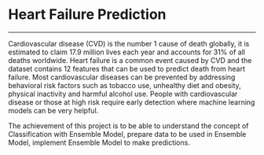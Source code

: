 # Heart Failure Prediction
-----
Cardiovascular disease (CVD) is the number 1 cause of death globally, it is estimated to claim 17.9 million lives each year and accounts for 31% of all deaths worldwide. Heart failure is a common event caused by CVD and the dataset contains 12 features that can be used to predict death from heart failure. Most cardiovascular diseases can be prevented by addressing behavioral risk factors such as tobacco use, unhealthy diet and obesity, physical inactivity and harmful alcohol use. People with cardiovascular disease or those at high risk require early detection where machine learning models can be very helpful.

The achievement of this project is to be able to understand the concept of Classification with Ensemble Model, prepare data to be used in Ensemble Model, implement Ensemble Model to make predictions.

